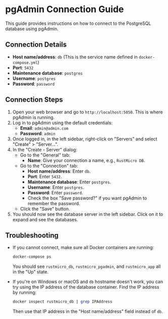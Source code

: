 # pgAdmin Connection Guide

This guide provides instructions on how to connect to the PostgreSQL database using pgAdmin.

## Connection Details

- **Host name/address**: `db` (This is the service name defined in `docker-compose.yml`)
- **Port**: `5432`
- **Maintenance database**: `postgres`
- **Username**: `postgres`
- **Password**: `password`

## Connection Steps

1. Open your web browser and go to `http://localhost:5050`. This is where pgAdmin is running.
2. Log in to pgAdmin using the default credentials:
   - **Email**: `admin@admin.com`
   - **Password**: `admin`
3. Once logged in, in the left sidebar, right-click on "Servers" and select "Create" > "Server...".
4. In the "Create - Server" dialog:
   - Go to the "General" tab:
     - **Name**: Give your connection a name, e.g., `RustMicro DB`.
   - Go to the "Connection" tab:
     - **Host name/address**: Enter `db`.
     - **Port**: Enter `5432`.
     - **Maintenance database**: Enter `postgres`.
     - **Username**: Enter `postgres`.
     - **Password**: Enter `password`.
     - Check the box "Save password?" if you want pgAdmin to remember the password.
   - Click the "Save" button.
5. You should now see the database server in the left sidebar. Click on it to expand and see the databases.

## Troubleshooting

- If you cannot connect, make sure all Docker containers are running:
  ```bash
  docker-compose ps
  ```
  You should see `rustmicro_db`, `rustmicro_pgadmin`, and `rustmicro_app` all in the "Up" state.

- If you're on Windows or macOS and `db` hostname doesn't work, you can try using the IP address of the database container. Find the IP address by running:
  ```bash
  docker inspect rustmicro_db | grep IPAddress
  ```
  Then use that IP address in the "Host name/address" field instead of `db`.